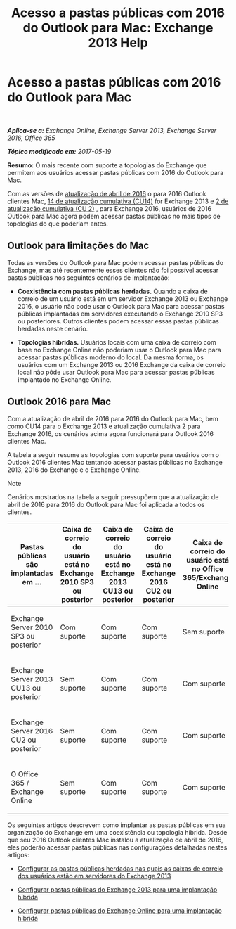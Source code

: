 ﻿---
title: 'Acesso a pastas públicas com 2016 do Outlook para Mac: Exchange 2013 Help'
TOCTitle: Acesso a pastas públicas com 2016 do Outlook para Mac
ms:assetid: bc9b8226-bd8b-4edc-882b-4f19cfe118eb
ms:mtpsurl: https://technet.microsoft.com/pt-br/library/Mt788631(v=EXCHG.150)
ms:contentKeyID: 74115364
ms.date: 05/22/2018
mtps_version: v=EXCHG.150
ms.translationtype: MT
---

# Acesso a pastas públicas com 2016 do Outlook para Mac

 

_**Aplica-se a:** Exchange Online, Exchange Server 2013, Exchange Server 2016, Office 365_

_**Tópico modificado em:** 2017-05-19_

**Resumo:**  O mais recente com suporte a topologias do Exchange que permitem aos usuários acessar pastas públicas com 2016 do Outlook para Mac.

Com as versões de [atualização de abril de 2016](https://go.microsoft.com/fwlink/?linkid=829202) o para 2016 Outlook clientes Mac, [14 de atualização cumulativa (CU14)](https://go.microsoft.com/fwlink/p/?linkid=849432) for Exchange 2013 e [2 de atualização cumulativa (CU 2)](https://go.microsoft.com/fwlink/p/?linkid=849793) , para Exchange 2016, usuários de 2016 Outlook para Mac agora podem acessar pastas públicas no mais tipos de topologias do que poderiam antes.

## Outlook para limitações do Mac

Todas as versões do Outlook para Mac podem acessar pastas públicas do Exchange, mas até recentemente esses clientes não foi possível acessar pastas públicas nos seguintes cenários de implantação:

  - **Coexistência com pastas públicas herdadas.** Quando a caixa de correio de um usuário está em um servidor Exchange 2013 ou Exchange 2016, o usuário não pode usar o Outlook para Mac para acessar pastas públicas implantadas em servidores executando o Exchange 2010 SP3 ou posteriores. Outros clientes podem acessar essas pastas públicas herdadas neste cenário.

  - **Topologias híbridas.** Usuários locais com uma caixa de correio com base no Exchange Online não poderiam usar o Outlook para Mac para acessar pastas públicas moderno do local. Da mesma forma, os usuários com um Exchange 2013 ou 2016 Exchange da caixa de correio local não pôde usar Outlook para Mac para acessar pastas públicas implantado no Exchange Online.

## Outlook 2016 para Mac

Com a atualização de abril de 2016 para 2016 do Outlook para Mac, bem como CU14 para o Exchange 2013 e atualização cumulativa 2 para Exchange 2016, os cenários acima agora funcionará para Outlook 2016 clientes Mac.

A tabela a seguir resume as topologias com suporte para usuários com o Outlook 2016 clientes Mac tentando acessar pastas públicas no Exchange 2013, 2016 do Exchange e o Exchange Online.


> [!NOTE]
> Cenários mostrados na tabela a seguir pressupõem que a atualização de abril de 2016 para 2016 do Outlook para Mac foi aplicada a todos os clientes.




<table>
<colgroup>
<col style="width: 20%" />
<col style="width: 20%" />
<col style="width: 20%" />
<col style="width: 20%" />
<col style="width: 20%" />
</colgroup>
<thead>
<tr class="header">
<th>Pastas públicas são implantadas em …</th>
<th>Caixa de correio do usuário está no Exchange 2010 SP3 ou posterior</th>
<th>Caixa de correio do usuário está no Exchange 2013 CU13 ou posterior</th>
<th>Caixa de correio do usuário está no Exchange 2016 CU2 ou posterior</th>
<th>Caixa de correio do usuário está no Office 365/Exchange Online</th>
</tr>
</thead>
<tbody>
<tr class="odd">
<td><p>Exchange Server 2010 SP3 ou posterior</p></td>
<td><p>Com suporte</p></td>
<td><p>Com suporte</p></td>
<td><p>Com suporte</p></td>
<td><p>Sem suporte</p></td>
</tr>
<tr class="even">
<td><p>Exchange Server 2013 CU13 ou posterior</p></td>
<td><p>Sem suporte</p></td>
<td><p>Com suporte</p></td>
<td><p>Com suporte</p></td>
<td><p>Com suporte</p></td>
</tr>
<tr class="odd">
<td><p>Exchange Server 2016 CU2 ou posterior</p></td>
<td><p>Sem suporte</p></td>
<td><p>Com suporte</p></td>
<td><p>Com suporte</p></td>
<td><p>Com suporte</p></td>
</tr>
<tr class="even">
<td><p>O Office 365 / Exchange Online</p></td>
<td><p>Sem suporte</p></td>
<td><p>Com suporte</p></td>
<td><p>Com suporte</p></td>
<td><p>Com suporte</p></td>
</tr>
</tbody>
</table>


Os seguintes artigos descrevem como implantar as pastas públicas em sua organização do Exchange em uma coexistência ou topologia híbrida. Desde que seu 2016 Outlook clientes Mac instalou a atualização de abril de 2016, eles poderão acessar pastas públicas nas configurações detalhadas nestes artigos:

  - [Configurar as pastas públicas herdadas nas quais as caixas de correio dos usuários estão em servidores do Exchange 2013](configure-legacy-public-folders-where-user-mailboxes-are-on-exchange-2013-servers-exchange-2013-help.md)

  - [Configurar pastas públicas do Exchange 2013 para uma implantação híbrida](configure-exchange-2013-public-folders-for-a-hybrid-deployment-exchange-2013-help.md)

  - [Configurar pastas públicas do Exchange Online para uma implantação híbrida](configure-exchange-online-public-folders-for-a-hybrid-deployment-exchange-2013-help.md)

